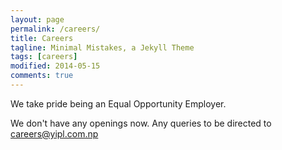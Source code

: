 ```yaml
---
layout: page
permalink: /careers/
title: Careers
tagline: Minimal Mistakes, a Jekyll Theme
tags: [careers]
modified: 2014-05-15
comments: true
---
```


We take pride being an Equal Opportunity Employer.

We don't have any openings now. Any queries to be directed to careers@yipl.com.np

 

